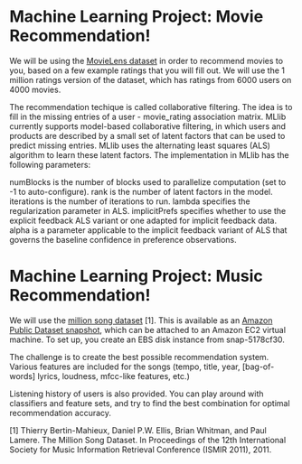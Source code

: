 # Machine Learning Project: Movie Recommendation!

We will be using the [MovieLens dataset](http://grouplens.org/datasets/movielens/) in order to recommend movies to you, based on a few example ratings that you will fill out. We will use the 1 million ratings version of the dataset, which has ratings from 6000 users on 4000 movies. 

The recommendation techique is called collaborative filtering. The idea is to fill in the missing entries of a user - movie_rating association matrix. MLlib currently supports model-based collaborative filtering, in which users and products are described by a small set of latent factors that can be used to predict missing entries. MLlib uses the alternating least squares (ALS) algorithm to learn these latent factors. The implementation in MLlib has the following parameters:

numBlocks is the number of blocks used to parallelize computation (set to -1 to auto-configure).
rank is the number of latent factors in the model.
iterations is the number of iterations to run.
lambda specifies the regularization parameter in ALS.
implicitPrefs specifies whether to use the explicit feedback ALS variant or one adapted for implicit feedback data.
alpha is a parameter applicable to the implicit feedback variant of ALS that governs the baseline confidence in preference observations.






# Machine Learning Project: Music Recommendation!

We will use the [million song dataset](http://www.kaggle.com/c/msdchallenge/data) [1]. 
This is available as an [Amazon Public Dataset snapshot](http://aws.amazon.com/datasets/6468931156960467), 
which can be attached to an Amazon EC2 virtual machine. To set up, you create an EBS disk instance from snap-5178cf30.

The challenge is to create the best possible recommendation system. Various features are included for the songs (tempo, title, year, [bag-of-words] lyrics, loudness, mfcc-like features, etc.)

Listening history of users is also provided. You can play around with classifiers and feature sets, and try to find the best combination for optimal recommendation accuracy.


[1] Thierry Bertin-Mahieux, Daniel P.W. Ellis, Brian Whitman, and Paul Lamere. 
The Million Song Dataset. In Proceedings of the 12th International Society
for Music Information Retrieval Conference (ISMIR 2011), 2011.
